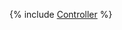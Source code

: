 {% include [Controller](../../../../_includes/user-guide/data-processing/chyt/cliques/controller.md) %}